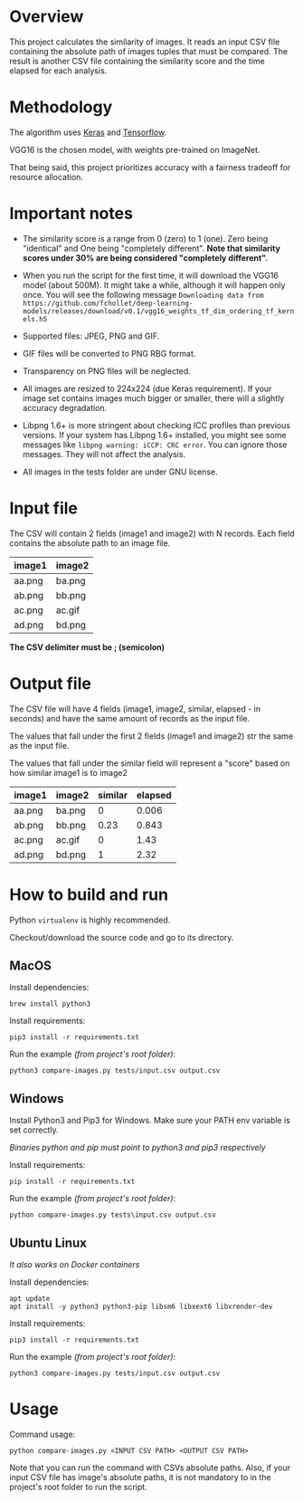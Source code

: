 # Overview

This project calculates the similarity of images. It reads an input CSV file containing the absolute path of images tuples that must be compared. The result is another CSV file containing the similarity score and the time elapsed for each analysis.

# Methodology

The algorithm uses [Keras](https://keras.io/) and [Tensorflow](https://www.tensorflow.org/).

VGG16 is the chosen model, with weights pre-trained on ImageNet.

That being said, this project prioritizes accuracy with a fairness tradeoff for resource allocation.

# Important notes

* The similarity score is a range from 0 (zero) to 1 (one). Zero being "identical" and One being "completely different". **Note that similarity scores under 30% are being considered "completely different".**

* When you run the script for the first time, it will download the VGG16 model (about 500M). It might take a while, although it will happen only once. You will see the following message `Downloading data from https://github.com/fchollet/deep-learning-models/releases/download/v0.1/vgg16_weights_tf_dim_ordering_tf_kernels.h5`

* Supported files: JPEG, PNG and GIF.

* GIF files will be converted to PNG RBG format.

* Transparency on PNG files will be neglected.

* All images are resized to 224x224 (due Keras requirement). If your image set contains images much bigger or smaller, there will a slightly accuracy degradation. 

* Libpng 1.6+ is more stringent about checking ICC profiles than previous versions. If your system has Libpng 1.6+ installed, you might see some messages like `libpng warning: iCCP: CRC error`. You can ignore those messages. They will not affect the analysis.

* All images in the tests folder are under GNU license.

# Input file

The CSV will contain 2 fields (image1 and image2) with N records. Each field contains the absolute path to an image file.

| image1 |  image2 |
|--------|---------|
| aa.png |  ba.png |
| ab.png |  bb.png |
| ac.png |  ac.gif |
| ad.png |  bd.png |

**The CSV delimiter must be ; (semicolon)**

# Output file

The CSV file will have 4 fields (image1, image2, similar, elapsed - in seconds) and have the same amount of records as the input file.

The values that fall under the first 2 fields (image1 and image2) str the same as the input file.

The values that fall under the similar field will represent a "score" based on how similar image1 is to image2

| image1 |  image2 | similar | elapsed  |
|--------|---------| ------- | -------- |
| aa.png |  ba.png | 0       | 0.006    |
| ab.png |  bb.png | 0.23    | 0.843    |
| ac.png |  ac.gif | 0       | 1.43     |
| ad.png |  bd.png | 1       | 2.32     |


# How to build and run

Python `virtualenv` is highly recommended.

Checkout/download the source code and go to its directory.

## MacOS

Install dependencies:

```
brew install python3
```

Install requirements:

```
pip3 install -r requirements.txt
```

Run the example *(from project's root folder)*:

```
python3 compare-images.py tests/input.csv output.csv
```

## Windows

Install Python3 and Pip3 for Windows. Make sure your PATH env variable is set correctly.

*Binaries python and pip must point to python3 and pip3 respectively*

Install requirements:

```
pip install -r requirements.txt
```

Run the example *(from project's root folder)*:

```
python compare-images.py tests\input.csv output.csv
```

## Ubuntu Linux

*It also works on Docker containers*

Install dependencies:

```
apt update
apt install -y python3 python3-pip libsm6 libxext6 libxrender-dev
```

Install requirements:

```
pip3 install -r requirements.txt
```

Run the example *(from project's root folder)*:

```
python3 compare-images.py tests/input.csv output.csv
```

# Usage

Command usage:

```
python compare-images.py <INPUT CSV PATH> <OUTPUT CSV PATH>
```

Note that you can run the command with CSVs absolute paths. Also, if your input CSV file has image's absolute paths, it is not mandatory to in the project's root folder to run the script.